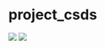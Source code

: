 # project_csds


<img src="https://github.com/pw2393/project_csds/blob/master/sjc.jpeg">

<img src="https://github.com/pw2393/project_csds/blob/master/kmeans.jpeg">

